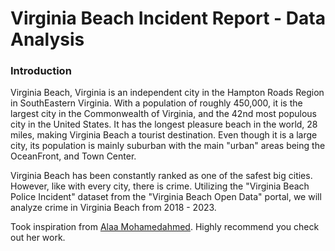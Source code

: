 # Virginia Beach Incident Report - Data Analysis

### Introduction

Virginia Beach, Virginia is an independent city in the Hampton Roads Region in SouthEastern Virginia. With a population of roughly 450,000, it is the largest city in the Commonwealth of Virginia, and the 42nd most populous
city in the United States. It has the longest pleasure beach in the world, 28 miles, making Virginia Beach a tourist destination. Even though it is a large city, its population is mainly suburban with the main "urban" areas being the OceanFront, and Town Center. 

Virginia Beach has been constantly ranked as one of the safest big cities. However, like with every city, there is crime. Utilizing the "Virginia Beach Police Incident" dataset from the "Virginia Beach Open Data" portal, we will analyze crime in Virginia Beach from 2018 - 2023.

Took inspiration from [Alaa Mohamedahmed](https://github.com/alaa-mohamedahmed/mtl-crime-data/blob/main/Montreal%20Crime%20Data%20Analysis%20(2015-2021).ipynb). Highly recommend you check out her work.
